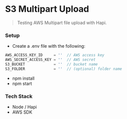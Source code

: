 # S3 Multipart Upload #

> Testing AWS Multipart file upload with Hapi.

### Setup ###
* Create a .env file with the following:
````javascript
AWS_ACCESS_KEY_ID     = ''  // AWS access key
AWS_SECRET_ACCESS_KEY = ''  // AWS secret
S3_BUCKET             = ''  // bucket name
S3_FOLDER             = ''  // (optional) folder name
````
* npm install
* npm start

### Tech Stack ###
* Node / Hapi
* AWS SDK
